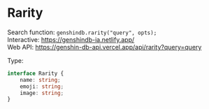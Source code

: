 # Rarity

Search function: `genshindb.rarity("query", opts);`  
Interactive: https://genshindb-ia.netlify.app/  
Web API: https://genshin-db-api.vercel.app/api/rarity?query=query

Type:
```ts
interface Rarity {
	name: string;
	emoji: string;
	image: string;
}```

